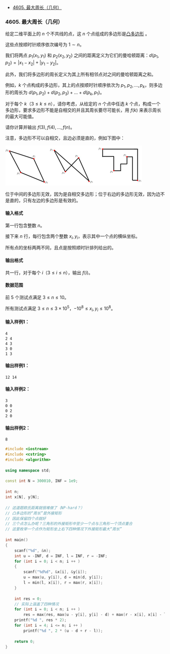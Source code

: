 
<!-- @import "[TOC]" {cmd="toc" depthFrom=1 depthTo=6 orderedList=false} -->

<!-- code_chunk_output -->

- [4605. 最大周长（几何）](#4605-最大周长几何)

<!-- /code_chunk_output -->

### 4605. 最大周长（几何）

给定二维平面上的 $n$ 个不共线的点，这 $n$ 个点组成的多边形是<a href="https://baike.baidu.com/item/%E5%87%B8%E5%A4%9A%E8%BE%B9%E5%BD%A2/6608474?fr=kg_general">凸多边形</a> 。

这些点按顺时针顺序依次编号为 $1 \sim n$。

我们将两点 $p_1(x_1,y_1)$ 和 $p_2(x_2,y_2)$ 之间的距离定义为它们的曼哈顿距离：$d(p_1,p_2)=|x_1-x_2|+|y_1-y_2|$。

此外，我们将多边形的周长定义为其上所有相邻点对之间的曼哈顿距离之和。

例如，$k$ 个点构成的多边形，其上的点按顺时针顺序依次为 $p_1,p_2,...,p_k$，则多边形的周长为 $d(p_1,p_2)+d(p_2,p_3)+…+d(p_k,p_1)$。

对于每个 $k$（$3 \le k \le n$），请你考虑，从给定的 $n$ 个点中任选 $k$ 个点，构成一个多边形，要求多边形不能是自相交的并且其周长要尽可能长，用 $f(k)$ 来表示周长的最大可能值。

请你计算并输出 $f(3),f(4),...,f(n)$。

注意，多边形不可以自相交，且边必须是直的，例如下图中：

![](./images/2022082001.png)

位于中间的多边形无效，因为是自相交多边形；位于右边的多边形无效，因为边不是直的，只有左边的多边形是有效的。

<h4>输入格式</h4>

第一行包含整数 $n$。

接下来 $n$ 行，每行包含两个整数 $x_i,y_i$，表示其中一个点的横纵坐标。

所有点的坐标两两不同，且点是按照顺时针排列给出的。

<h4>输出格式</h4>

共一行，对于每个 $i$（$3 \le i \le n$），输出 $f(i)$。

<h4>数据范围</h4>

前 $5$ 个测试点满足 $3 \le n \le 10$。

所有测试点满足 $3 \le n \le 3 \times 10^5$，$-10^8 \le x_i,y_i \le 10^8$。

<h4>输入样例1：</h4>
<pre><code>4
2 4
4 3
3 0
1 3
</code></pre>

<h4>输出样例1：</h4>
<pre><code>12 14
</code></pre>

<h4>输入样例2：</h4>
<pre><code>3
0 0
0 2
2 0
</code></pre>

<h4>输出样例2：</h4>
<pre><code>8
</code></pre>

```cpp
#include <iostream>
#include <cstring>
#include <algorithm>

using namespace std;

const int N = 300010, INF = 1e9;

int n;
int x[N], y[N];

// 这道题欧氏距离就很难做了（NP-hard？）
// 凸多边形的“周长”是外接矩形
// 因此保留四个点就好
// 三个点怎么办呢？三角形的外接矩形中至少一个点与三角形一个顶点重合
// 这里枚举一个点作为矩形坐上右下四种情况下外接矩形最大“周长”

int main()
{
    scanf("%d", &n);
    int u = -INF, d = INF, l = INF, r = -INF;
    for (int i = 0; i < n; i ++ )
    {
        scanf("%d%d", &x[i], &y[i]);
        u = max(u, y[i]), d = min(d, y[i]);
        l = min(l, x[i]), r = max(r, x[i]);
    }

    int res = 0;
    // 实际上涵盖了四种情况
    for (int i = 0; i < n; i ++ )
        res = max(res, max(u - y[i], y[i] - d) + max(r - x[i], x[i] - l));
    printf("%d ", res * 2);
    for (int i = 4; i <= n; i ++ )
        printf("%d ", 2 * (u - d + r - l));

    return 0;
}
```
